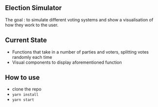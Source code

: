 ## Election Simulator

The goal : to simulate different voting systems and show a visualisation of how they work to the user.

## Current State
- Functions that take in a number of parties and voters, splitting votes randomly each time
- Visual components to display aforementioned function

## How to use
- clone the repo
- ``` yarn install ```
- ``` yarn start ```
